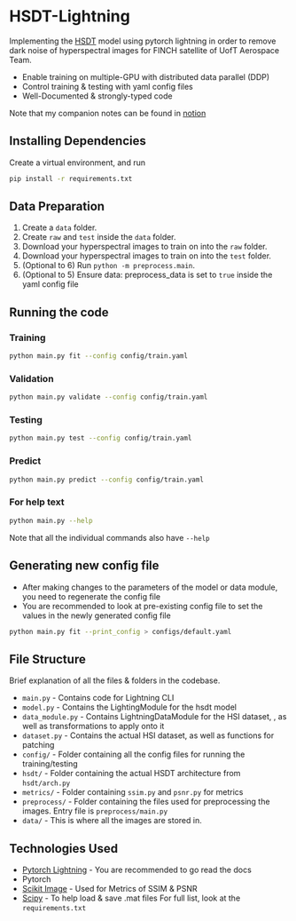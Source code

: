 # HSDT-Lightning
Implementing the [HSDT](https://github.com/Zeqiang-Lai/HSDT) model using pytorch lightning in order to remove dark noise of hyperspectral images for FINCH satellite of UofT Aerospace Team.

- Enable training on multiple-GPU with distributed data parallel (DDP)
- Control training & testing with yaml config files
- Well-Documented & strongly-typed code

Note that my companion notes can be found in [notion](https://utat-ss.notion.site/HSDT-Denoiser-aa306c141f8c4bbd8100d43efe740df1)

## Installing Dependencies
Create a virtual environment, and run
```bash
pip install -r requirements.txt
```

## Data Preparation
1. Create a `data` folder.
2. Create `raw` and `test` inside the `data` folder.
3. Download your hyperspectral images to train on into the `raw` folder.
4. Download your hyperspectral images to train on into the `test` folder.
5. (Optional to 6) Run `python -m preprocess.main`. 
6. (Optional to 5) Ensure data: preprocess_data is set to `true` inside the yaml config file

## Running the code
### Training
```bash
python main.py fit --config config/train.yaml
```

### Validation
```bash
python main.py validate --config config/train.yaml
```

### Testing
```bash
python main.py test --config config/train.yaml
```

### Predict
```bash
python main.py predict --config config/train.yaml
```

### For help text
```bash
python main.py --help
```
Note that all the individual commands also have `--help`

## Generating new config file
- After making changes to the parameters of the model or data module, you need to regenerate the config file
- You are recommended to look at pre-existing config file to set the values in the newly generated config file
```bash
python main.py fit --print_config > configs/default.yaml
```

## File Structure
Brief explanation of all the files & folders in the codebase.

- `main.py` - Contains code for Lightning CLI
- `model.py` - Contains the LightingModule for the hsdt model
- `data_module.py` - Contains LightningDataModule for the HSI dataset, , as well as transformations to apply onto it
- `dataset.py` - Contains the actual HSI dataset, as well as functions for patching
- `config/` - Folder containing all the config files for running the training/testing
- `hsdt/` - Folder containing the actual HSDT architecture from `hsdt/arch.py`
- `metrics/` - Folder containing `ssim.py` and `psnr.py` for metrics
- `preprocess/` - Folder containing the files used for preprocessing the images. Entry file is `preprocess/main.py`
- `data/` - This is where all the images are stored in.

## Technologies Used
- [Pytorch Lightning](https://lightning.ai/docs/pytorch/stable/starter/introduction.html) - You are recommended to go read the docs
- Pytorch
- [Scikit Image](https://scikit-image.org/docs/0.25.x/api/skimage.metrics.html) - Used for Metrics of SSIM & PSNR
- [Scipy](https://scipy.org/) - To help load & save .mat files
For full list, look at the `requirements.txt`
